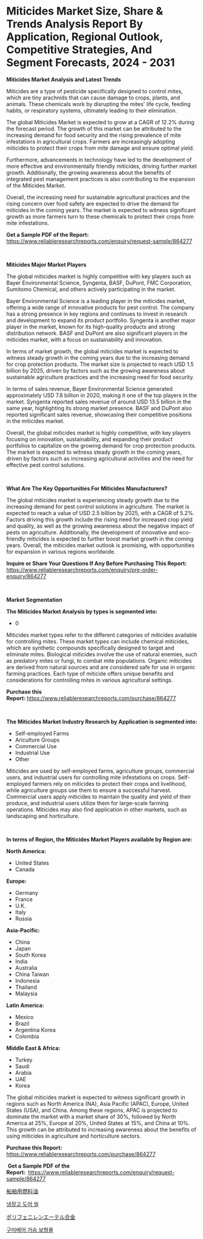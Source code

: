 <p><h1>Miticides Market Size, Share & Trends Analysis Report By Application, Regional Outlook, Competitive Strategies, And Segment Forecasts, 2024 - 2031</h1></p><p><strong>Miticides Market Analysis and Latest Trends</strong></p>
<p><p>Miticides are a type of pesticide specifically designed to control mites, which are tiny arachnids that can cause damage to crops, plants, and animals. These chemicals work by disrupting the mites' life cycle, feeding habits, or respiratory systems, ultimately leading to their elimination.</p><p>The global Miticides Market is expected to grow at a CAGR of 12.2% during the forecast period. The growth of this market can be attributed to the increasing demand for food security and the rising prevalence of mite infestations in agricultural crops. Farmers are increasingly adopting miticides to protect their crops from mite damage and ensure optimal yield.</p><p>Furthermore, advancements in technology have led to the development of more effective and environmentally friendly miticides, driving further market growth. Additionally, the growing awareness about the benefits of integrated pest management practices is also contributing to the expansion of the Miticides Market.</p><p>Overall, the increasing need for sustainable agricultural practices and the rising concern over food safety are expected to drive the demand for miticides in the coming years. The market is expected to witness significant growth as more farmers turn to these chemicals to protect their crops from mite infestations.</p></p>
<p><strong>Get a Sample PDF of the Report:&nbsp;</strong> <a href="https://www.reliableresearchreports.com/enquiry/request-sample/864277">https://www.reliableresearchreports.com/enquiry/request-sample/864277</a></p>
<p>&nbsp;</p>
<p><strong>Miticides Major Market Players</strong></p>
<p><p>The global miticides market is highly competitive with key players such as Bayer Environmental Science, Syngenta, BASF, DuPont, FMC Corporation, Sumitomo Chemical, and others actively participating in the market. </p><p>Bayer Environmental Science is a leading player in the miticides market, offering a wide range of innovative products for pest control. The company has a strong presence in key regions and continues to invest in research and development to expand its product portfolio. Syngenta is another major player in the market, known for its high-quality products and strong distribution network. BASF and DuPont are also significant players in the miticides market, with a focus on sustainability and innovation.</p><p>In terms of market growth, the global miticides market is expected to witness steady growth in the coming years due to the increasing demand for crop protection products. The market size is projected to reach USD 1.5 billion by 2025, driven by factors such as the growing awareness about sustainable agriculture practices and the increasing need for food security.</p><p>In terms of sales revenue, Bayer Environmental Science generated approximately USD 7.8 billion in 2020, making it one of the top players in the market. Syngenta reported sales revenue of around USD 13.5 billion in the same year, highlighting its strong market presence. BASF and DuPont also reported significant sales revenue, showcasing their competitive positions in the miticides market.</p><p>Overall, the global miticides market is highly competitive, with key players focusing on innovation, sustainability, and expanding their product portfolios to capitalize on the growing demand for crop protection products. The market is expected to witness steady growth in the coming years, driven by factors such as increasing agricultural activities and the need for effective pest control solutions.</p></p>
<p>&nbsp;</p>
<p><strong>What Are The Key Opportunities For Miticides Manufacturers?</strong></p>
<p><p>The global miticides market is experiencing steady growth due to the increasing demand for pest control solutions in agriculture. The market is expected to reach a value of USD 2.5 billion by 2025, with a CAGR of 5.2%. Factors driving this growth include the rising need for increased crop yield and quality, as well as the growing awareness about the negative impact of pests on agriculture. Additionally, the development of innovative and eco-friendly miticides is expected to further boost market growth in the coming years. Overall, the miticides market outlook is promising, with opportunities for expansion in various regions worldwide.</p></p>
<p><strong>Inquire or Share Your Questions If Any Before Purchasing This Report:</strong> <a href="https://www.reliableresearchreports.com/enquiry/pre-order-enquiry/864277">https://www.reliableresearchreports.com/enquiry/pre-order-enquiry/864277</a></p>
<p>&nbsp;</p>
<p><strong>Market Segmentation</strong></p>
<p><strong>The Miticides Market Analysis by types is segmented into:</strong></p>
<p><ul><li>0</li></ul></p>
<p><p>Miticides market types refer to the different categories of miticides available for controlling mites. These market types can include chemical miticides, which are synthetic compounds specifically designed to target and eliminate mites. Biological miticides involve the use of natural enemies, such as predatory mites or fungi, to combat mite populations. Organic miticides are derived from natural sources and are considered safe for use in organic farming practices. Each type of miticide offers unique benefits and considerations for controlling mites in various agricultural settings.</p></p>
<p><strong>Purchase this Report:&nbsp;</strong><a href="https://www.reliableresearchreports.com/purchase/864277">https://www.reliableresearchreports.com/purchase/864277</a></p>
<p>&nbsp;</p>
<p><strong>The Miticides Market Industry Research by Application is segmented into:</strong></p>
<p><ul><li>Self-employed Farms</li><li>Ariculture Groups</li><li>Commercial Use</li><li>Industrial Use</li><li>Other</li></ul></p>
<p><p>Miticides are used by self-employed farms, agriculture groups, commercial users, and industrial users for controlling mite infestations on crops. Self-employed farmers rely on miticides to protect their crops and livelihood, while agriculture groups use them to ensure a successful harvest. Commercial users apply miticides to maintain the quality and yield of their produce, and industrial users utilize them for large-scale farming operations. Miticides may also find application in other markets, such as landscaping and horticulture.</p></p>
<p>&nbsp;</p>
<p><strong>In terms of Region, the Miticides Market Players available by Region are:</strong></p>
<p>
    <p> <strong> North America: </strong>
        <ul>
            <li>United States</li>
            <li>Canada</li>
        </ul>
        </p> 
    <p> <strong> Europe: </strong>
        <ul>
            <li>Germany</li>
            <li>France</li>
            <li>U.K.</li>
            <li>Italy</li>
            <li>Russia</li>
        </ul>
        </p> 
    <p> <strong> Asia-Pacific: </strong>
        <ul>
            <li>China</li>
            <li>Japan</li>
            <li>South Korea</li>
            <li>India</li>
            <li>Australia</li>
            <li>China Taiwan</li>
            <li>Indonesia</li>
            <li>Thailand</li>
            <li>Malaysia</li>
        </ul>
        </p> 
    <p> <strong> Latin America: </strong>
        <ul>
            <li>Mexico</li>
            <li>Brazil</li>
            <li>Argentina Korea</li>
            <li>Colombia</li>
        </ul>
        </p> 
    <p> <strong> Middle East & Africa: </strong>
        <ul>
            <li>Turkey</li>
            <li>Saudi</li>
            <li>Arabia</li>
            <li>UAE</li>
            <li>Korea</li>
        </ul>
    </p>
    </p>
<p><p>The global miticides market is expected to witness significant growth in regions such as North America (NA), Asia Pacific (APAC), Europe, United States (USA), and China. Among these regions, APAC is projected to dominate the market with a market share of 30%, followed by North America at 25%, Europe at 20%, United States at 15%, and China at 10%. This growth can be attributed to increasing awareness about the benefits of using miticides in agriculture and horticulture sectors.</p></p>
<p><strong>Purchase this Report: </strong><a href="https://www.reliableresearchreports.com/purchase/864277">https://www.reliableresearchreports.com/purchase/864277</a></p>
<p>&nbsp;<strong>Get a Sample PDF of the Report:&nbsp;&nbsp;</strong><a href="https://www.reliableresearchreports.com/enquiry/request-sample/864277">https://www.reliableresearchreports.com/enquiry/request-sample/864277</a></p>
<p><strong></strong></p>
<p><p><a href="https://medium.com/@presleymertz2021/marine-fuel-oil-market-%E5%B8%82%E5%A0%B4cagr-%E5%B8%82%E5%A0%B4%E3%83%88%E3%83%AC%E3%83%B3%E3%83%89-%E5%8F%8A%E3%81%B3%E6%88%90%E9%95%B7%E6%88%A6%E7%95%A5%E3%81%AB%E9%96%A2%E3%81%99%E3%82%8B%E6%B4%9E%E5%AF%9F-750416ed5944">船舶用燃料油</a></p><p><a href="https://medium.com/@sherrillcrooksxa8i18ucf2m/%EB%83%89%EC%9E%A5%EA%B3%A0-%EB%8F%84%EC%96%B4-%EC%8B%A4-market-%ED%8A%B8%EB%A0%8C%EB%93%9C-%EC%98%88%EC%B8%A1-%EB%B0%8F-%EA%B2%BD%EC%9F%81-%EB%B6%84%EC%84%9D-2031%EB%85%84%EA%B9%8C%EC%A7%80-d57862f6d156">냉장고 도어 씰</a></p><p><a href="https://medium.com/@arturokrs2023/%E3%83%9D%E3%83%AA%E3%83%95%E3%82%A7%E3%83%8B%E3%83%AC%E3%83%B3%E3%82%A8%E3%83%BC%E3%83%86%E3%83%AB%E5%90%88%E9%87%91%E5%B8%82%E5%A0%B4%E3%81%AE%E5%88%86%E6%9E%90-%E3%82%B0%E3%83%AD%E3%83%BC%E3%83%90%E3%83%AB%E7%94%A3%E6%A5%AD%E3%81%AE%E5%B1%95%E6%9C%9B%E3%81%A8%E4%BA%88%E6%B8%AC-2024%E5%B9%B4%E3%81%8B%E3%82%892031%E5%B9%B4-d5db90497b15">ポリフェニレンエーテル合金</a></p><p><a href="https://medium.com/@nicholepatriciadoylenwnrjr0/%EA%B1%B0%EB%AF%B8-%EA%B3%B0%EC%A0%88-%ED%92%8D%EC%84%A0-%EC%9C%A0%EB%B0%A9-%EC%82%BD%EC%9E%85-%EC%8B%9C%EC%9E%A5%EC%9D%80-%EC%8B%9C%EC%9E%A5-%EC%A0%90%EC%9C%A0%EC%9C%A8-%EC%8B%9C%EC%9E%A5-%EB%8F%99%ED%96%A5-%EB%B0%8F-%EC%8B%9C%EC%9E%A5-%EC%84%B1%EC%9E%A5%EC%97%90-%EB%8C%80%ED%95%9C-%EC%A0%95%EB%B3%B4%EB%A5%BC-%EC%A0%9C%EA%B3%B5%ED%95%A9%EB%8B%88%EB%8B%A4-b05a87039a6c">구미베어 가슴 보형물</a></p></p>